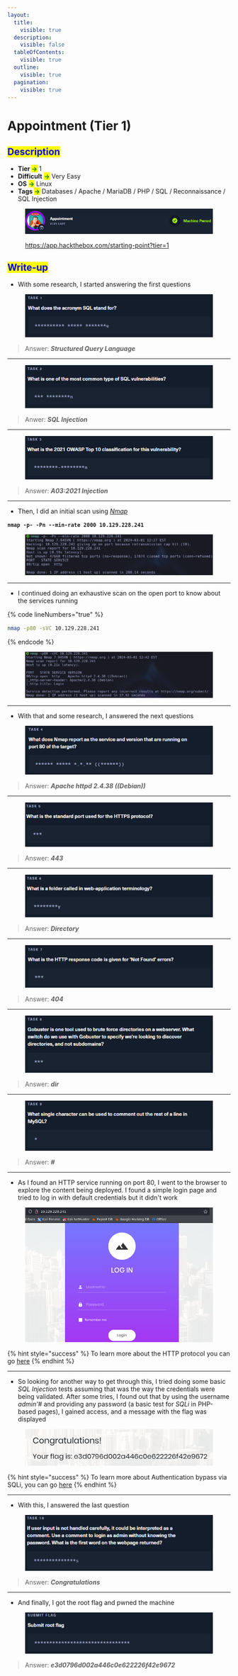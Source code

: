 ```yaml
---
layout:
  title:
    visible: true
  description:
    visible: false
  tableOfContents:
    visible: true
  outline:
    visible: true
  pagination:
    visible: true
---
```


# Appointment (Tier 1)

## <mark style="color:blue;">Description</mark>

* **Tier&#x20;**<mark style="color:green;">**->**</mark> 1
* **Difficult** <mark style="color:green;">**->**</mark> Very Easy
* **OS** <mark style="color:green;">**->**</mark> Linux
* **Tags&#x20;**<mark style="color:green;">**->**</mark> Databases / Apache / MariaDB / PHP / SQL / Reconnaissance / SQL Injection

<figure><img src="../../.gitbook/assets/image (117) (1).png" alt=""><figcaption><p><a href="https://app.hackthebox.com/starting-point?tier=1">https://app.hackthebox.com/starting-point?tier=1</a></p></figcaption></figure>

## <mark style="color:blue;">Write-up</mark>

* With some research, I started answering the first questions

<figure><img src="../../.gitbook/assets/image (122) (1).png" alt=""><figcaption></figcaption></figure>

> Answer: _**Structured Query Language**_

***

<figure><img src="../../.gitbook/assets/image (124) (1).png" alt=""><figcaption></figcaption></figure>

> Anwer: _**SQL Injection**_

***

<figure><img src="../../.gitbook/assets/image (125) (1).png" alt=""><figcaption></figcaption></figure>

> Answer: _**A03:2021 Injection**_

***

* Then, I did an initial scan using [_Nmap_](../../networks/tools-and-utilities.md#nmap)

<pre class="language-bash" data-line-numbers><code class="lang-bash"><strong>nmap -p- -Pn --min-rate 2000 10.129.228.241
</strong></code></pre>

<figure><img src="../../.gitbook/assets/image (134) (1).png" alt=""><figcaption></figcaption></figure>

***

* I continued doing an exhaustive scan on the open port to know about the services running

{% code lineNumbers="true" %}
```bash
nmap -p80 -sVC 10.129.228.241
```
{% endcode %}

<figure><img src="../../.gitbook/assets/image (135) (1).png" alt=""><figcaption></figcaption></figure>

***

* With that and some research, I answered the next questions

<figure><img src="../../.gitbook/assets/image (126) (1).png" alt=""><figcaption></figcaption></figure>

> Answer: _**Apache httpd 2.4.38 ((Debian))**_

***

<figure><img src="../../.gitbook/assets/image (128) (1).png" alt=""><figcaption></figcaption></figure>

> Answer: _**443**_

***

<figure><img src="../../.gitbook/assets/image (127) (1).png" alt=""><figcaption></figcaption></figure>

> Answer: _**Directory**_

***

<figure><img src="../../.gitbook/assets/image (129) (1).png" alt=""><figcaption></figcaption></figure>

> Answer: _**404**_

***

<figure><img src="../../.gitbook/assets/image (130) (1).png" alt=""><figcaption></figcaption></figure>

> Answer: _**dir**_

***

<figure><img src="../../.gitbook/assets/image (131) (1).png" alt=""><figcaption></figcaption></figure>

> Answer: _**#**_

***

* As I found an HTTP service running on port 80, I went to the browser to explore the content being deployed. I found a simple login page and tried to log in with default credentials but it didn't work

<figure><img src="../../.gitbook/assets/image (136) (1).png" alt=""><figcaption></figcaption></figure>

{% hint style="success" %}
To learn more about the HTTP protocol you can go [here](../../networks/protocols/http.md)
{% endhint %}

***

* So looking for another way to get through this, I tried doing some basic _SQL Injection_ tests assuming that was the way the credentials were being validated.  After some tries, I found out that by using the username _admin'#_ and providing any password (a basic test for _SQLi_ in PHP-based pages), I gained access, and a message with the flag was displayed

<figure><img src="../../.gitbook/assets/image (137) (1).png" alt=""><figcaption></figcaption></figure>

{% hint style="success" %}
To learn more about Authentication bypass via SQLi, you can go [here](../../database-attacks/specific-scenarios/sql-injection/authentication-bypass.md)
{% endhint %}

***

* With this, I answered the last question

<figure><img src="../../.gitbook/assets/image (132) (1).png" alt=""><figcaption></figcaption></figure>

> Answer: _**Congratulations**_

***

* And finally, I got the root flag and pwned the machine

<figure><img src="../../.gitbook/assets/image (133) (1).png" alt=""><figcaption></figcaption></figure>

> Answer: _**e3d0796d002a446c0e622226f42e9672**_
